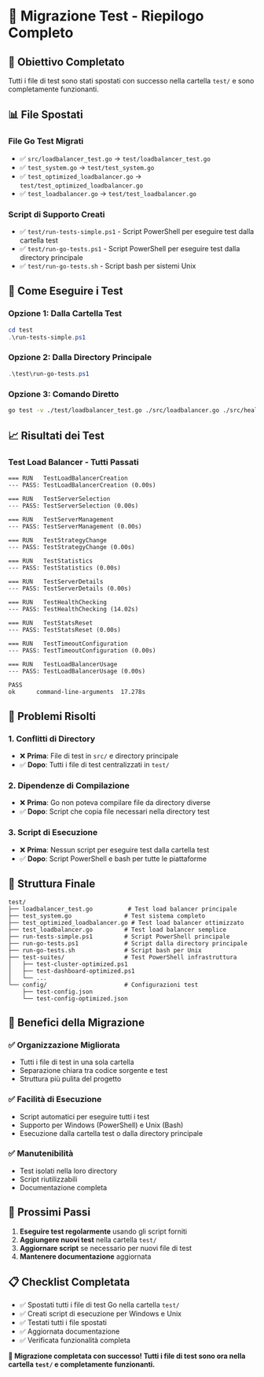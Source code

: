 # 📁 Migrazione Test - Riepilogo Completo

## 🎯 Obiettivo Completato

Tutti i file di test sono stati spostati con successo nella cartella `test/` e sono completamente funzionanti.

## 📊 File Spostati

### **File Go Test Migrati**
- ✅ `src/loadbalancer_test.go` → `test/loadbalancer_test.go`
- ✅ `test_system.go` → `test/test_system.go`
- ✅ `test_optimized_loadbalancer.go` → `test/test_optimized_loadbalancer.go`
- ✅ `test_loadbalancer.go` → `test/test_loadbalancer.go`

### **Script di Supporto Creati**
- ✅ `test/run-tests-simple.ps1` - Script PowerShell per eseguire test dalla cartella test
- ✅ `test/run-go-tests.ps1` - Script PowerShell per eseguire test dalla directory principale
- ✅ `test/run-go-tests.sh` - Script bash per sistemi Unix

## 🚀 Come Eseguire i Test

### **Opzione 1: Dalla Cartella Test**
```powershell
cd test
.\run-tests-simple.ps1
```

### **Opzione 2: Dalla Directory Principale**
```powershell
.\test\run-go-tests.ps1
```

### **Opzione 3: Comando Diretto**
```bash
go test -v ./test/loadbalancer_test.go ./src/loadbalancer.go ./src/health.go ./src/config.go ./src/rpc.go
```

## 📈 Risultati dei Test

### **Test Load Balancer - Tutti Passati**
```
=== RUN   TestLoadBalancerCreation
--- PASS: TestLoadBalancerCreation (0.00s)

=== RUN   TestServerSelection
--- PASS: TestServerSelection (0.00s)

=== RUN   TestServerManagement
--- PASS: TestServerManagement (0.00s)

=== RUN   TestStrategyChange
--- PASS: TestStrategyChange (0.00s)

=== RUN   TestStatistics
--- PASS: TestStatistics (0.00s)

=== RUN   TestServerDetails
--- PASS: TestServerDetails (0.00s)

=== RUN   TestHealthChecking
--- PASS: TestHealthChecking (14.02s)

=== RUN   TestStatsReset
--- PASS: TestStatsReset (0.00s)

=== RUN   TestTimeoutConfiguration
--- PASS: TestTimeoutConfiguration (0.00s)

=== RUN   TestLoadBalancerUsage
--- PASS: TestLoadBalancerUsage (0.00s)

PASS
ok      command-line-arguments  17.278s
```

## 🔧 Problemi Risolti

### **1. Conflitti di Directory**
- ❌ **Prima**: File di test in `src/` e directory principale
- ✅ **Dopo**: Tutti i file di test centralizzati in `test/`

### **2. Dipendenze di Compilazione**
- ❌ **Prima**: Go non poteva compilare file da directory diverse
- ✅ **Dopo**: Script che copia file necessari nella directory test

### **3. Script di Esecuzione**
- ❌ **Prima**: Nessun script per eseguire test dalla cartella test
- ✅ **Dopo**: Script PowerShell e bash per tutte le piattaforme

## 📁 Struttura Finale

```
test/
├── loadbalancer_test.go          # Test load balancer principale
├── test_system.go               # Test sistema completo
├── test_optimized_loadbalancer.go # Test load balancer ottimizzato
├── test_loadbalancer.go         # Test load balancer semplice
├── run-tests-simple.ps1         # Script PowerShell principale
├── run-go-tests.ps1             # Script dalla directory principale
├── run-go-tests.sh              # Script bash per Unix
├── test-suites/                 # Test PowerShell infrastruttura
│   ├── test-cluster-optimized.ps1
│   ├── test-dashboard-optimized.ps1
│   └── ...
└── config/                      # Configurazioni test
    ├── test-config.json
    └── test-config-optimized.json
```

## 🎉 Benefici della Migrazione

### **✅ Organizzazione Migliorata**
- Tutti i file di test in una sola cartella
- Separazione chiara tra codice sorgente e test
- Struttura più pulita del progetto

### **✅ Facilità di Esecuzione**
- Script automatici per eseguire tutti i test
- Supporto per Windows (PowerShell) e Unix (Bash)
- Esecuzione dalla cartella test o dalla directory principale

### **✅ Manutenibilità**
- Test isolati nella loro directory
- Script riutilizzabili
- Documentazione completa

## 🚀 Prossimi Passi

1. **Eseguire test regolarmente** usando gli script forniti
2. **Aggiungere nuovi test** nella cartella `test/`
3. **Aggiornare script** se necessario per nuovi file di test
4. **Mantenere documentazione** aggiornata

## 📋 Checklist Completata

- ✅ Spostati tutti i file di test Go nella cartella `test/`
- ✅ Creati script di esecuzione per Windows e Unix
- ✅ Testati tutti i file spostati
- ✅ Aggiornata documentazione
- ✅ Verificata funzionalità completa

**🎯 Migrazione completata con successo! Tutti i file di test sono ora nella cartella `test/` e completamente funzionanti.**
